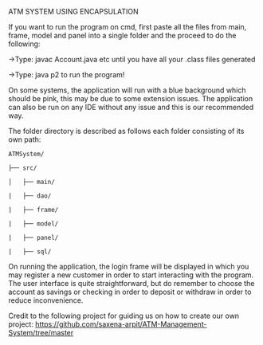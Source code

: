 ATM SYSTEM USING ENCAPSULATION

If you want to run the program on cmd, first paste all the files from main, frame, model and panel into a single folder and the proceed to do the following:

 ->Type: javac Account.java etc until you have all your .class files generated
 
 ->Type: java p2 to run the program!

On some systems, the application will run with a blue background which should be pink, this may be due to some extension issues.
The application can also be run on any IDE without any issue and this is our recommended way.


The folder directory is described as follows each folder consisting of its own path:

	ATMSystem/​

	├── src/​

	│   ├── main/​

	|   ├── dao/​

	|   ├── frame/​

	|   ├── model/​

	|   ├── panel/​

	|   ├── sql/

On running the application, the login frame will be displayed in which you may register a new customer in order to start interacting with the program.
The user interface is quite straightforward, but do remember to choose the account as savings or checking in order to deposit or withdraw in order to reduce inconvenience.


Credit to the following project for guiding us on how to create our own project: https://github.com/saxena-arpit/ATM-Management-System/tree/master
